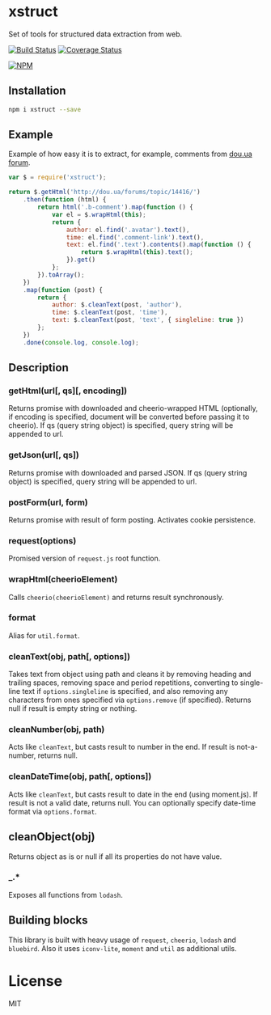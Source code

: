 # xstruct

Set of tools for structured data extraction from web.

[![Build Status](https://secure.travis-ci.org/titarenko/xstruct.png?branch=master)](https://travis-ci.org/titarenko/xstruct) [![Coverage Status](https://coveralls.io/repos/titarenko/xstruct/badge.png)](https://coveralls.io/r/titarenko/xstruct)

[![NPM](https://nodei.co/npm/xstruct.png?downloads=true&stars=true)](https://nodei.co/npm/xstruct/)

## Installation

```bash
npm i xstruct --save
```

## Example

Example of how easy it is to extract, for example, comments from [dou.ua forum](http://dou.ua/forum).

```js
var $ = require('xstruct');

return $.getHtml('http://dou.ua/forums/topic/14416/')
	.then(function (html) {
		return html('.b-comment').map(function () {
			var el = $.wrapHtml(this);
			return {
				author: el.find('.avatar').text(),
				time: el.find('.comment-link').text(),
				text: el.find('.text').contents().map(function () {
					return $.wrapHtml(this).text();
				}).get()
			};
		}).toArray();
	})
	.map(function (post) {
		return {
			author: $.cleanText(post, 'author'),
			time: $.cleanText(post, 'time'),
			text: $.cleanText(post, 'text', { singleline: true })
		};
	})
	.done(console.log, console.log);
```

## Description

### getHtml(url[, qs][, encoding])

Returns promise with downloaded and cheerio-wrapped HTML (optionally, if encoding is specified, document will be converted before passing it to cheerio). If qs (query string object) is specified, query string will be appended to url.

### getJson(url[, qs])

Returns promise with downloaded and parsed JSON. If qs (query string object) is specified, query string will be appended to url.

### postForm(url, form)

Returns promise with result of form posting. Activates cookie persistence.

### request(options)

Promised version of `request.js` root function.

### wrapHtml(cheerioElement)

Calls `cheerio(cheerioElement)` and returns result synchronously.

### format

Alias for `util.format`.

### cleanText(obj, path[, options])

Takes text from object using path and cleans it by removing heading and trailing spaces, removing space and period repetitions, converting to single-line text if `options.singleline` is specified, and also removing any characters from ones specified via `options.remove` (if specified). Returns null if result is empty string or nothing.

### cleanNumber(obj, path)

Acts like `cleanText`, but casts result to number in the end. If result is not-a-number, returns null.

### cleanDateTime(obj, path[, options])

Acts like `cleanText`, but casts result to date in the end (using moment.js). If result is not a valid date, returns null. You can optionally specify date-time format via `options.format`.

## cleanObject(obj)

Returns object as is or null if all its properties do not have value.

### _.*

Exposes all functions from `lodash`.

## Building blocks

This library is built with heavy usage of `request`, `cheerio`, `lodash` and `bluebird`. Also it uses `iconv-lite`, `moment` and `util` as additional utils.

# License

MIT
